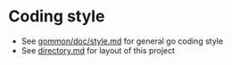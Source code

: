 # Coding style

- See [gommon/doc/style.md](https://github.com/dyweb/gommon/blob/master/doc/style.md) for general go coding style
- See [directory.md](../directory.md) for layout of this project